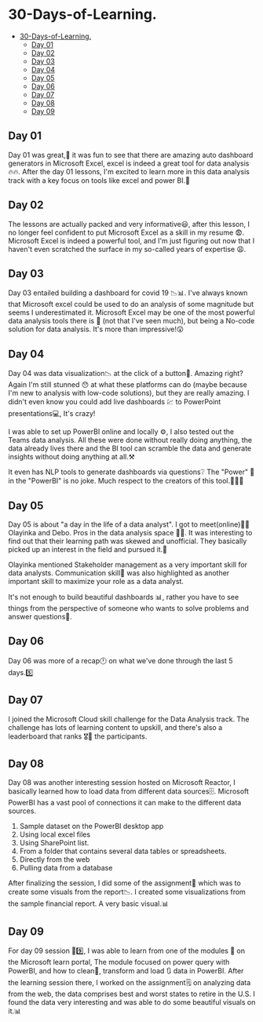 # 30-Days-of-Learning.

- [30-Days-of-Learning.](#30-days-of-learning)
  - [Day 01](#day-01)
  - [Day 02](#day-02)
  - [Day 03](#day-03)
  - [Day 04](#day-04)
  - [Day 05](#day-05)
  - [Day 06](#day-06)
  - [Day 07](#day-07)
  - [Day 08](#day-08)
  - [Day 09](#day-09)

## Day 01

Day 01 was great,🎇 it was fun to see that there are amazing auto dashboard generators in Microsoft Excel, excel is indeed a great tool for data analysis 🔥🔥. After the day 01 lessons, I'm excited to learn more in this data analysis track with a key focus on tools like excel and power BI.🥁

## Day 02

The lessons are actually packed and very informative😃, after this lesson, I no longer feel confident to put Microsoft Excel as a skill in my resume 😨. Microsoft Excel is indeed a powerful tool, and I'm just figuring out now that I haven't even scratched the surface in my so-called years of expertise 😩.

## Day 03

Day 03 entailed building a dashboard for covid 19 📉📊. I've always known that Microsoft excel could be used to do an analysis of some magnitude but seems I underestimated it. Microsoft Excel may be one of the most powerful data analysis tools there is 🤔 (not that I've seen much), but being a No-code solution for data analysis. It's more than impressive!😲

## Day 04

Day 04 was data visualization📉 at the click of a button🔲. Amazing right? Again I'm still stunned 😯 at what these platforms can do (maybe because I'm new to analysis with low-code solutions), but they are really amazing. I didn't even know you could add live dashboards 💹 to PowerPoint presentations💻, It's crazy!

I was able to set up PowerBI online and locally ⚙️, I also tested out the Teams data analysis. All these were done without really doing anything, the data already lives there and the BI tool can scramble the data and generate insights without doing anything at all.⚒️

It even has NLP tools to generate dashboards via questions❔ The "Power" 💪 in the "PowerBI" is no joke. Much respect to the creators of this tool.🙌🙌🙌


## Day 05

Day 05 is about "a day in the life of a data analyst". I got to meet(online)🧑‍💻 Olayinka and Debo. Pros in the data analysis space 🙌🙌. It was interesting to find out that their learning path was skewed and unofficial. They basically picked up an interest in the field and pursued it.🏃

Olayinka mentioned Stakeholder management as a very important skill for data analysts. Communication skill🤝 was also highlighted as another important skill to maximize your role as a data analyst.

It's not enough to build beautiful dashboards 📊, rather you have to see things from the perspective of someone who wants to solve problems and answer questions🎯.

## Day 06

Day 06 was more of a recap🕛 on what we've done through the last 5 days.5️⃣

## Day 07
I joined the Microsoft Cloud skill challenge for the Data Analysis track. The challenge has lots of learning content to upskill, and there's also a leaderboard that ranks 🎖️🏅 the participants. 

## Day 08
Day 08  was another interesting session hosted on Microsoft Reactor, I basically learned how to load data from different data sources🗄️. Microsoft PowerBI has a vast pool of connections it can make to the different data sources.

1. Sample dataset on the PowerBI desktop app
2. Using local excel files
3. Using SharePoint list.
4. From a folder that contains several data tables or spreadsheets.
5. Directly from the web
6. Pulling data from a database

After finalizing the session, I did some of the assignment📝 which was to create some visuals from the report📉. I created some visualizations from the sample financial report. A very basic visual.📊

## Day 09

For day 09 session 📆9️⃣, I was able to learn from one of the modules 🧰 on the Microsoft learn portal, The module focused on power query with PowerBI, and how to clean🧹, transform and load 🔃 data in PowerBI. After the learning session there, I worked on the assignment🗒️ on analyzing data from the web, the data comprises best and worst states to retire in the U.S. I found the data very interesting and was able to do some beautiful visuals on it.📊